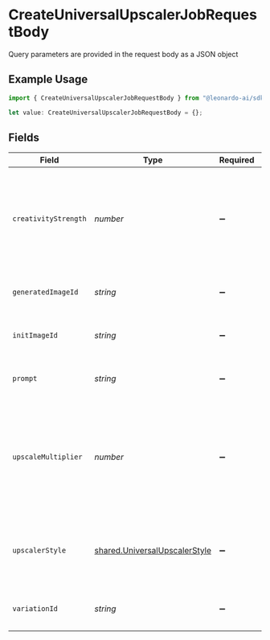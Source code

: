 # CreateUniversalUpscalerJobRequestBody

Query parameters are provided in the request body as a JSON object

## Example Usage

```typescript
import { CreateUniversalUpscalerJobRequestBody } from "@leonardo-ai/sdk/sdk/models/operations";

let value: CreateUniversalUpscalerJobRequestBody = {};
```

## Fields

| Field                                                                                  | Type                                                                                   | Required                                                                               | Description                                                                            |
| -------------------------------------------------------------------------------------- | -------------------------------------------------------------------------------------- | -------------------------------------------------------------------------------------- | -------------------------------------------------------------------------------------- |
| `creativityStrength`                                                                   | *number*                                                                               | :heavy_minus_sign:                                                                     | The creativity strength of the universal upscaler, must be integer between 1 and 10    |
| `generatedImageId`                                                                     | *string*                                                                               | :heavy_minus_sign:                                                                     | The ID of the generated image                                                          |
| `initImageId`                                                                          | *string*                                                                               | :heavy_minus_sign:                                                                     | The ID of the init image uploaded                                                      |
| `prompt`                                                                               | *string*                                                                               | :heavy_minus_sign:                                                                     | The prompt for the universal upscaler                                                  |
| `upscaleMultiplier`                                                                    | *number*                                                                               | :heavy_minus_sign:                                                                     | The upscale multiplier of the universal upscaler, must be number between 1.00 and 2.00 |
| `upscalerStyle`                                                                        | [shared.UniversalUpscalerStyle](../../../sdk/models/shared/universalupscalerstyle.md)  | :heavy_minus_sign:                                                                     | The style to upscale images using universal upscaler with.                             |
| `variationId`                                                                          | *string*                                                                               | :heavy_minus_sign:                                                                     | The ID of the variation image                                                          |